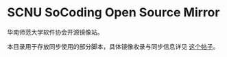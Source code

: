 # SCNU SoCoding Open Source Mirror

华南师范大学软件协会开源镜像站。

本目录用于存放同步使用的部分脚本，具体镜像收录与同步信息详见 [这个帖子](https://socoding.cn/t/topic/302)。